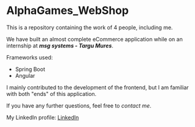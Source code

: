 # AlphaGames_WebShop

This is a repository containing the work of 4 people, including me. 

We have built an almost complete eCommerce application while on an internship at ***msg systems - Targu Mures***.

Frameworks used:
+ Spring Boot
+ Angular

I mainly contributed to the development of the frontend, but I am familiar with both "ends" of this application.

If you have any further questions, feel free to *contact me*.

My LinkedIn profile: [LinkedIn](https://www.linkedin.com/in/blanka-bernadett-nov%C3%A1k-680b5126b)
